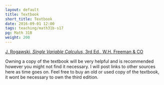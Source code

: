 ```yaml
---
layout: default
title: Textbook
short_title: Textbook
date: 2016-09-01 12:00
tags: teaching/math31b-s17
pg: Math 31B
weight: 200
---
```



[J. Rogawski, _Single Variable Calculus_, 3rd Ed., W.H. Freeman & CO][book]

Owning a copy of the textbook will be very helpful and is recommended however you might not find it necessary. I will post links to other sources here as time goes on. Feel free to buy an old or used copy of the textbook, it wont be necessary to own the third edition.


[book]: https://www.google.com.au/search?client=safari&q=rogawski+calculus+single+variable&sourceid=sfari&ie=UTF-8&oe=UTF-8


